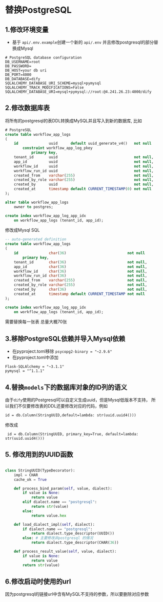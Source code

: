 # 替换PostgreSQL
## 1.修改环境变量 
- 基于 `api/.env.example`创建一个新的  `api/.env` 并且修改postgresql的部分替换成Mysql
```
# PostgreSQL database configuration
DB_USERNAME=root
DB_PASSWORD=
DB_HOST=your db uri
DB_PORT=4000
DB_DATABASE=dify
SQLALCHEMY_DATABASE_URI_SCHEME=mysql+pymysql
SQLALCHEMY_TRACK_MODIFICATIONS=False
SQLALCHEMY_DATABASE_URI=mysql+pymysql://root:@4.241.26.23:4000/dify
```
## 2.修改数据库表
将所有的postgresql的表DDL转换成MySQL并且写入到新的数据库, 比如
```sql
# PostgreSQL
create table workflow_app_logs
(
    id              uuid      default uuid_generate_v4()   not null
        constraint workflow_app_log_pkey
            primary key,
    tenant_id       uuid                                   not null,
    app_id          uuid                                   not null,
    workflow_id     uuid                                   not null,
    workflow_run_id uuid                                   not null,
    created_from    varchar(255)                           not null,
    created_by_role varchar(255)                           not null,
    created_by      uuid                                   not null,
    created_at      timestamp default CURRENT_TIMESTAMP(0) not null
);

alter table workflow_app_logs
    owner to postgres;

create index workflow_app_log_app_idx
    on workflow_app_logs (tenant_id, app_id);
```
修改成Mysql SQL
```sql
-- auto-generated definition
create table workflow_app_logs
(
    id              char(36)                            not null
        primary key,
    tenant_id       char(36)                            not null,
    app_id          char(36)                            not null,
    workflow_id     char(36)                            not null,
    workflow_run_id char(36)                            not null,
    created_from    varchar(255)                        not null,
    created_by_role varchar(255)                        not null,
    created_by      char(36)                            not null,
    created_at      timestamp default CURRENT_TIMESTAMP not null
);

create index workflow_app_log_app_idx
    on workflow_app_logs (tenant_id, app_id);

```
需要替换每一张表 总量大概70张

## 3.移除PostgreSQL依赖并导入Mysql依赖
- 在pyproject.toml移除
`psycopg2-binary = "~2.9.6"`
- 在pyproject.toml中添加
```
Flask-SQLAlchemy = "~3.1.1"
pymysql = "^1.1.1"
```
## 4.替换`models`下的数据库对象的ID列的语义
由于`dify`使用的Postgresql可以自定义生成uuid，但是Mysql低版本不支持，
所以我们不仅要修改表的DDL还要修改对应的代码，例如

```
id = db.Column(StringUUID,default=lambda: str(uuid.uuid4()))
```
修改成
```
 id = db.Column(StringUUID, primary_key=True, default=lambda: str(uuid.uuid4()))
```
## 5. 修改用到的UUID函数
```python

class StringUUID(TypeDecorator):
    impl = CHAR
    cache_ok = True

    def process_bind_param(self, value, dialect):
        if value is None:
            return value
        elif dialect.name == "postgresql":
            return str(value)
        else:
            return value.hex

    def load_dialect_impl(self, dialect):
        if dialect.name == "postgresql":
            return dialect.type_descriptor(UUID())
        else: # 主要修改非postgresql 的情况
            return dialect.type_descriptor(CHAR(36))

    def process_result_value(self, value, dialect):
        if value is None:
            return value
        return str(value)

```
## 6.修改启动时使用的url 
因为postgresql的链接url中含有MySQL不支持的参数，所以要删除对应参数